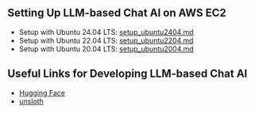 ## Setting Up LLM-based Chat AI on AWS EC2
- Setup with Ubuntu 24.04 LTS: [setup_ubuntu2404.md](setup_ubuntu2404.md)
- Setup with Ubuntu 22.04 LTS: [setup_ubuntu2204.md](setup_ubuntu2204.md)
- Setup with Ubuntu 20.04 LTS: [setup_ubuntu2004.md](setup_ubuntu2004.md)

## Useful Links for Developing LLM-based Chat AI
- [Hugging Face](https://huggingface.co/)
- [unsloth](https://unsloth.ai/)
